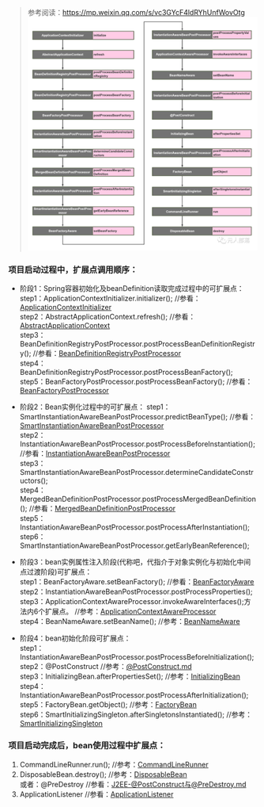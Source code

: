 > 参考阅读：https://mp.weixin.qq.com/s/vc3GYcF4ldRYhUnfWovOtg  
![img.png](Bean生命周期内扩展点-22/扩展点调用顺序图.png)  

### 项目启动过程中，扩展点调用顺序：  
- 阶段1：Spring容器初始化及beanDefinition读取完成过程中的可扩展点：  
  step1：ApplicationContextInitializer.initializer();    //参看：[ApplicationContextInitializer](./Bean生命周期内扩展点-22/ApplicationContextInitializer.md)  
  step2：AbstractApplicationContext.refresh();   //参看：[AbstractApplicationContext](./Bean生命周期内扩展点-22/AbstractApplicationContext.md)  
  step3：BeanDefinitionRegistryPostProcessor.postProcessBeanDefinitionRegistry();    //参看：[BeanDefinitionRegistryPostProcessor](./Bean生命周期内扩展点-22/BeanDefinitionRegistryPostProcessor.md)  
  step4：BeanDefinitionRegistryPostProcessor.postProcessBeanFactory();  
  step5：BeanFactoryPostProcessor.postProcessBeanFactory();  //参看：[BeanFactoryPostProcessor](./Bean生命周期内扩展点-22/BeanFactoryPostProcessor.md)  

- 阶段2：Bean实例化过程中的可扩展点：
  step1：SmartInstantiationAwareBeanPostProcessor.predictBeanType(); //参看：[SmartInstantiationAwareBeanPostProcessor](./Bean生命周期内扩展点-22/SmartInstantiationAwareBeanPostProcessor.md)  
  step2：InstantiationAwareBeanPostProcessor.postProcessBeforeInstantiation();   //参看：[InstantiationAwareBeanPostProcessor](./Bean生命周期内扩展点-22/InstantiationAwareBeanPostProcessor.md)  
  step3：SmartInstantiationAwareBeanPostProcessor.determineCandidateConstructors();  
  step4：MergedBeanDefinitionPostProcessor.postProcessMergedBeanDefinition();   //参看：[MergedBeanDefinitionPostProcessor](./Bean生命周期内扩展点-22/MergedBeanDefinitionPostProcessor.md)  
  step5：InstantiationAwareBeanPostProcessor.postProcessAfterInstantiation();  
  step6：SmartInstantiationAwareBeanPostProcessor.getEarlyBeanReference();

- 阶段3：bean实例属性注入阶段(代称吧，代指介于对象实例化与初始化中间点过渡阶段)可扩展点：  
  step1：BeanFactoryAware.setBeanFactory();   //参看：[BeanFactoryAware](./Bean生命周期内扩展点-22/BeanFactoryAware.md)  
  step2：InstantiationAwareBeanPostProcessor.postProcessProperties();  
  step3：ApplicationContextAwareProcessor.invokeAwareInterfaces();方法内6个扩展点。  //参考：[ApplicationContextAwareProcessor](./Bean生命周期内扩展点-22/ApplicationContextAwareProcessor.md)  
  step4：BeanNameAware.setBeanName();  //参考：[BeanNameAware](./Bean生命周期内扩展点-22/BeanNameAware.md)  
  
- 阶段4：bean初始化阶段可扩展点：  
  step1：InstantiationAwareBeanPostProcessor.postProcessBeforeInitialization();
  step2：@PostConstruct    //参考：[@PostConstruct.md](./Bean生命周期内扩展点-22/@PostConstruct.md)  
  step3：InitializingBean.afterPropertiesSet();  //参考：[InitializingBean](./Bean生命周期内扩展点-22/InitializingBean.md)  
  step4：InstantiationAwareBeanPostProcessor.postProcessAfterInitialization();  
  step5：FactoryBean.getObject();  //参考：[FactoryBean](./Bean生命周期内扩展点-22/FactoryBean.md)  
  step6：SmartInitializingSingleton.afterSingletonsInstantiated();   //参考：[SmartInitializingSingleton](./Bean生命周期内扩展点-22/SmartInitializingSingleton.md)  
  
### 项目启动完成后，bean使用过程中扩展点：  
1. CommandLineRunner.run();   //参考：[CommandLineRunner](./Bean生命周期内扩展点-22/CommandLineRunner.md)  
2. DisposableBean.destroy();  //参考：[DisposableBean](./Bean生命周期内扩展点-22/DisposableBean.md)  
      或者：@PreDestroy    //参看：[J2EE-@PostConstruct与@PreDestroy.md](注解/J2EE-@PostConstruct与@PreDestroy.md)   
3. ApplicationListener  //参看：[ApplicationListener](./Bean生命周期内扩展点-22/ApplicationListener.md)  


  
  